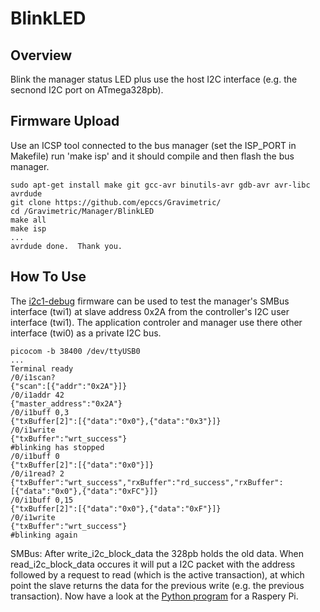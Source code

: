 # BlinkLED

## Overview

Blink the manager status LED plus use the host I2C interface (e.g. the secnond I2C port on ATmega328pb).


## Firmware Upload

Use an ICSP tool connected to the bus manager (set the ISP_PORT in Makefile) run 'make isp' and it should compile and then flash the bus manager.

```
sudo apt-get install make git gcc-avr binutils-avr gdb-avr avr-libc avrdude
git clone https://github.com/epccs/Gravimetric/
cd /Gravimetric/Manager/BlinkLED
make all
make isp
...
avrdude done.  Thank you.
```

## How To Use

The [i2c1-debug] firmware can be used to test the manager's SMBus interface (twi1) at slave address 0x2A from the controller's I2C user interface (twi1). The application controler and manager use there other interface (twi0) as a private I2C bus. 

[i2c1-debug]: https://github.com/epccs/Gravimetric/tree/master/Applications/i2c1-debug

```
picocom -b 38400 /dev/ttyUSB0
...
Terminal ready
/0/i1scan?
{"scan":[{"addr":"0x2A"}]}
/0/i1addr 42
{"master_address":"0x2A"}
/0/i1buff 0,3
{"txBuffer[2]":[{"data":"0x0"},{"data":"0x3"}]}
/0/i1write
{"txBuffer":"wrt_success"}
#blinking has stopped
/0/i1buff 0
{"txBuffer[2]":[{"data":"0x0"}]}
/0/i1read? 2
{"txBuffer":"wrt_success","rxBuffer":"rd_success","rxBuffer":[{"data":"0x0"},{"data":"0xFC"}]}
/0/i1buff 0,15
{"txBuffer[2]":[{"data":"0x0"},{"data":"0xF"}]}
/0/i1write
{"txBuffer":"wrt_success"}
#blinking again
```

SMBus: After write_i2c_block_data the 328pb holds the old data. When read_i2c_block_data occures it will put a I2C packet with the address followed by a request to read (which is the active transaction), at which point the slave returns the data for the previous write (e.g. the previous transaction). Now have a look at the [Python program] for a Raspery Pi.

[Python program]: https://github.com/epccs/Gravimetric/tree/master/Manager/BlinkLED/toggle.py
